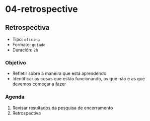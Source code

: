 # 04-retrospective

## Retrospectiva

* Tipo: `oficina`
* Formato: `guiado`
* Duración: `2h`

### Objetivo

* Refletir sobre a maneira que está aprendendo
* Identificar as cosas que estão funcionando, as que não e as que devemos começar a fazer

### Agenda

1. Revisar resultados da pesquisa de encerramento
2. Retrospectiva

